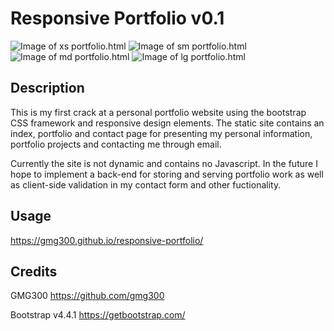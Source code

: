 # Responsive Portfolio v0.1

![Image of xs portfolio.html]()
![Image of sm portfolio.html]()
![Image of md portfolio.html]()
![Image of lg portfolio.html]()

## Description
This is my first crack at a personal portfolio website using the bootstrap CSS framework and responsive design elements. The static site contains an index, portfolio and contact page for presenting my personal information, portfolio projects and contacting me through email. 

Currently the site is not dynamic and contains no Javascript. In the future I hope to implement a back-end for storing and serving portfolio work as well as client-side validation in my contact form and other fuctionality. 

## Usage

https://gmg300.github.io/responsive-portfolio/

## Credits

GMG300
https://github.com/gmg300

Bootstrap v4.4.1
https://getbootstrap.com/
